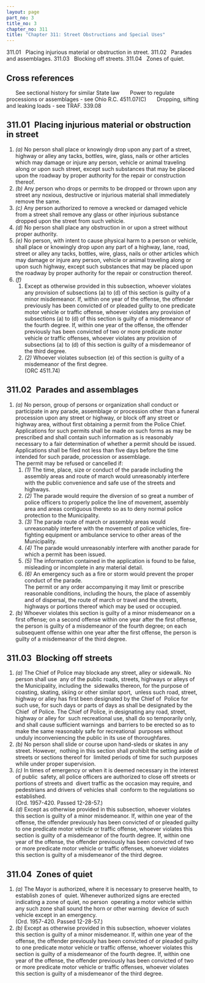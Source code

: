 ```yaml
---
layout: page
part_no: 3
title_no: 3
chapter_no: 311
title: "Chapter 311: Street Obstructions and Special Uses"
---
```


311.01   Placing injurious material or obstruction in street.
311.02   Parades and assemblages.
311.03   Blocking off streets.
311.04   Zones of quiet.

## Cross references

      See sectional history for similar State law
      Power to regulate processions or assemblages - see Ohio R.C. 4511.07(C)
      Dropping, sifting and leaking loads - see TRAF.
339.08

## 311.01   Placing injurious material or obstruction in street

1. _(a)_ No person shall place or knowingly drop upon any part of a street,
highway or alley any tacks, bottles, wire, glass, nails or other articles which
may damage or injure any person, vehicle or animal traveling along or upon such
street, except such substances that may be placed upon the roadway by proper
authority for the repair or construction thereof.
2. _(b)_ Any person who drops or permits to be dropped or thrown upon any
street any noxious, destructive or injurious material shall immediately remove
the same.
3. _(c)_ Any person authorized to remove a wrecked or damaged vehicle from a
street shall remove any glass or other injurious substance dropped upon the
street from such vehicle.
4. _(d)_ No person shall place any obstruction in or upon a street without
proper authority.
5. _(e)_ No person, with intent to cause physical harm to a person or vehicle,
shall place or knowingly drop upon any part of a highway, lane, road, street or
alley any tacks, bottles, wire, glass, nails or other articles which may damage
or injure any person, vehicle or animal traveling along or upon such highway,
except such substances that may be placed upon the roadway by proper authority
for the repair or construction thereof. 
6. _(f)_
    1. Except as otherwise provided in this subsection, whoever
violates any provision of subsections (a) to (d) of this section is guilty of a
minor misdemeanor. If, within one year of the offense, the offender previously
has been convicted of or pleaded guilty to one predicate motor vehicle or
traffic offense, whoever violates any provision of subsections (a) to (d) of
this section is guilty of a misdemeanor of the fourth degree. If, within one
year of the offense, the offender previously has been convicted of two or more
predicate motor vehicle or traffic offenses, whoever violates any provision of
subsections (a) to (d) of this section is guilty of a misdemeanor of the third
degree.
    2. _(2)_ Whoever violates subsection (e) of this section is guilty of a
misdemeanor of the first degree.  
(ORC 4511.74)

## 311.02   Parades and assemblages

1. _(a)_ No person, group of persons or organization shall conduct or
participate in any parade, assemblage or procession other than a funeral
procession upon any street or highway, or block off any street or highway area,
without first obtaining a permit from the Police Chief.  
Applications for such permits shall be made on such forms as may be
prescribed and shall contain such information as is reasonably necessary to a
fair determination of whether a permit should be issued. Applications shall be
filed not less than five days before the time intended for such parade,
procession or assemblage.  
The permit may be refused or cancelled if:
    1. _(1)_ The time, place, size or conduct of the parade including the
assembly areas and route of march would unreasonably interfere with the public
convenience and safe use of the streets and highways.
    2. _(2)_ The parade would require the diversion of so great a number of
police officers to properly police the line of movement, assembly area and
areas contiguous thereto so as to deny normal police protection to the
Municipality.
    3. _(3)_ The parade route of march or assembly areas would unreasonably
interfere with the movement of police vehicles, fire-fighting equipment or
ambulance service to other areas of the Municipality.
    4. _(4)_ The parade would unreasonably interfere with another parade for
which a permit has been issued.
    5. _(5)_ The information contained in the application is found to be false,
misleading or incomplete in any material detail.
    6. _(6)_ An emergency such as a fire or storm would prevent the proper
conduct of the parade.  
The permit or any order accompanying it may limit or prescribe reasonable
conditions, including the hours, the place of assembly and of dispersal, the
route of march or travel and the streets, highways or portions thereof which
may be used or occupied.
2. _(b)_ Whoever violates this section is guilty of a minor misdemeanor on a
first offense; on a second offense within one year after the first offense, the
person is guilty of a misdemeanor of the fourth degree; on each subsequent
offense within one year after the first offense, the person is guilty of a
misdemeanor of the third degree.

## 311.03   Blocking off streets

1. _(a)_ The Chief of Police may blockade any street, alley or sidewalk. No
person shall use  any of the public roads, streets, highways or alleys of the
Municipality, including the  sidewalks thereon, for the purpose of coasting,
skating, skiing or other similar sport,  unless such road, street, highway or
alley has first been designated by the Chief of  Police for such use, for such
days or parts of days as shall be designated by the Chief  of Police. The Chief
of Police, in designating any road, street, highway or alley for  such
recreational use, shall do so temporarily only, and shall cause sufficient
warnings  and barriers to be erected so as to make the same reasonably safe for
recreational  purposes without unduly inconveniencing the public in its use of
thoroughfares. 
2. _(b)_ No person shall slide or course upon hand-sleds or skates in any
street. However,  nothing in this section shall prohibit the setting aside of
streets or sections thereof for  limited periods of time for such purposes
while under proper supervision. 
3. _(c)_ In times of emergency or when it is deemed necessary in the interest
of public  safety, all police officers are authorized to close off streets or
portions of streets and  divert traffic as the occasion may require, and
pedestrians and drivers of vehicles shall  conform to the regulations so
established.  
(Ord. 1957-420. Passed 12-28-57.) 
4. _(d)_ Except as otherwise provided in this subsection, whoever violates this
section is guilty of a minor misdemeanor. If, within one year of the offense,
the offender previously has been convicted of or pleaded guilty to one
predicate motor vehicle or traffic offense, whoever violates this section is
guilty of a misdemeanor of the fourth degree. If, within one year of the
offense, the offender previously has been convicted of two or more predicate
motor vehicle or traffic offenses, whoever violates this section is guilty of a
misdemeanor of the third degree.

## 311.04   Zones of quiet

1. _(a)_ The Mayor is authorized, where it is necessary to preserve health, to
establish zones of  quiet. Whenever authorized signs are erected indicating a
zone of quiet, no person  operating a motor vehicle within any such zone shall
sound the horn or other warning  device of such vehicle except in an emergency.  
(Ord. 1957-420. Passed 12-28-57.)
2. _(b)_ Except as otherwise provided in this subsection, whoever violates this
section is guilty of a minor misdemeanor. If, within one year of the offense,
the offender previously has been convicted of or pleaded guilty to one
predicate motor vehicle or traffic offense, whoever violates this section is
guilty of a misdemeanor of the fourth degree. If, within one year of the
offense, the offender previously has been convicted of two or more predicate
motor vehicle or traffic offenses, whoever violates this section is guilty of a
misdemeanor of the third degree.
